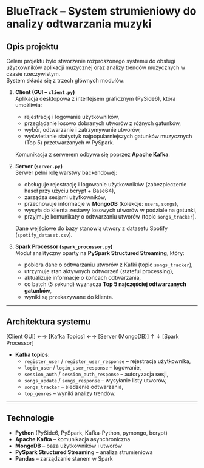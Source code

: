 # BlueTrack – System strumieniowy do analizy odtwarzania muzyki

## Opis projektu
Celem projektu było stworzenie rozproszonego systemu do obsługi użytkowników aplikacji muzycznej oraz analizy trendów muzycznych w czasie rzeczywistym.  
System składa się z trzech głównych modułów:

1. **Client (GUI – `client.py`)**  
   Aplikacja desktopowa z interfejsem graficznym (PySide6), która umożliwia:
   - rejestrację i logowanie użytkowników,
   - przeglądanie losowo dobranych utworów z różnych gatunków,
   - wybór, odtwarzanie i zatrzymywanie utworów,
   - wyświetlanie statystyk najpopularniejszych gatunków muzycznych (Top 5) przetwarzanych w PySpark.

   Komunikacja z serwerem odbywa się poprzez **Apache Kafka**.

2. **Server (`server.py`)**  
   Serwer pełni rolę warstwy backendowej:
   - obsługuje rejestrację i logowanie użytkowników (zabezpieczenie haseł przy użyciu bcrypt + Base64),
   - zarządza sesjami użytkowników,
   - przechowuje informacje w **MongoDB** (kolekcje: `users`, `songs`),
   - wysyła do klienta zestawy losowych utworów w podziale na gatunki,
   - przyjmuje komunikaty o odtwarzaniu utworów (topic `songs_tracker`).

   Dane wejściowe do bazy stanowią utwory z datasetu Spotify (`spotify_dataset.csv`).

3. **Spark Processor (`spark_processor.py`)**  
   Moduł analityczny oparty na **PySpark Structured Streaming**, który:
   - pobiera dane o odtwarzaniu utworów z Kafki (topic `songs_tracker`),
   - utrzymuje stan aktywnych odtworzeń (stateful processing),
   - aktualizuje informacje o końcach odtwarzania,
   - co batch (5 sekund) wyznacza **Top 5 najczęściej odtwarzanych gatunków**,
   - wyniki są przekazywane do klienta.

---

## Architektura systemu
[Client GUI] ←→ [Kafka Topics] ←→ [Server (MongoDB)]
↑
↓
[Spark Processor]


- **Kafka topics**:
  - `register_user` / `register_user_response` – rejestracja użytkownika,
  - `login_user` / `login_user_response` – logowanie,
  - `session_auth` / `session_auth_response` – autoryzacja sesji,
  - `songs_update` / `songs_response` – wysyłanie listy utworów,
  - `songs_tracker` – śledzenie odtwarzania,
  - `top_genres` – wyniki analizy trendów.

---

## Technologie
- **Python** (PySide6, PySpark, Kafka-Python, pymongo, bcrypt)
- **Apache Kafka** – komunikacja asynchroniczna
- **MongoDB** – baza użytkowników i utworów
- **PySpark Structured Streaming** – analiza strumieniowa
- **Pandas** – zarządzanie stanem w Spark
